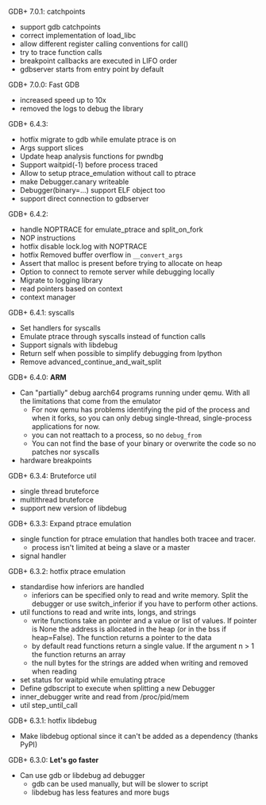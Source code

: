 GDB+ 7.0.1: catchpoints
* support gdb catchpoints
* correct implementation of load_libc
* allow different register calling conventions for call() 
* try to trace function calls
* breakpoint callbacks are executed in LIFO order
* gdbserver starts from entry point by default

GDB+ 7.0.0: Fast GDB
* increased speed up to 10x
* removed the logs to debug the library

GDB+ 6.4.3:
* hotfix migrate to gdb while emulate ptrace is on
* Args support slices
* Update heap analysis functions for pwndbg 
* Support waitpid(-1) before process traced
* Allow to setup ptrace_emulation without call to ptrace
* make Debugger.canary writeable 
* Debugger(binary=...) support ELF object too
* support direct connection to gdbserver

GDB+ 6.4.2:
* handle NOPTRACE for emulate_ptrace and split_on_fork
* NOP instructions
* hotfix disable lock.log with NOPTRACE
* hotfix Removed buffer overflow in `__convert_args`
* Assert that malloc is present before trying to allocate on heap
* Option to connect to remote server while debugging locally
* Migrate to logging library 
* read pointers based on context
* context manager

GDB+ 6.4.1: syscalls
* Set handlers for syscalls
* Emulate ptrace through syscalls instead of function calls
* Support signals with libdebug
* Return self when possible to simplify debugging from Ipython
* Remove advanced_continue_and_wait_split

GDB+ 6.4.0: **ARM**
* Can "partially" debug aarch64 programs running under qemu. With all the limitations that come from the emulator
	- For now qemu has problems identifying the pid of the process and when it forks, so you can only debug single-thread, single-process applications for now.
	- you can not reattach to a process, so no `debug_from`
	- You can not find the base of your binary or overwrite the code so no patches nor syscalls
* hardware breakpoints

GDB+ 6.3.4: Bruteforce util
* single thread bruteforce
* multithread bruteforce
* support new version of libdebug

GDB+ 6.3.3: Expand ptrace emulation
* single function for ptrace emulation that handles both tracee and tracer.
	- process isn't limited at being a slave or a master
* signal handler 

GDB+ 6.3.2: hotfix ptrace emulation
* standardise how inferiors are handled
	- inferiors can be specified only to read and write memory. Split the debugger or use switch_inferior if you have to perform other actions.
* util functions to read and write ints, longs, and strings
	- write functions take an pointer and a value or list of values. If pointer is None the address is allocated in the heap (or in the bss if heap=False). The function returns a pointer to the data
	- by default read functions return a single value. If the argument n > 1 the function returns an array
	- the null bytes for the strings are added when writing and removed when reading
* set status for waitpid while emulating ptrace
* Define gdbscript to execute when splitting a new Debugger
* inner_debugger write and read from /proc/pid/mem
* util step_until_call

GDB+ 6.3.1: hotfix libdebug
* Make libdebug optional since it can't be added as a dependency (thanks PyPI)

GDB+ 6.3.0: **Let's go faster**
* Can use gdb or libdebug ad debugger
	- gdb can be used manually, but will be slower to script
	- libdebug has less features and more bugs